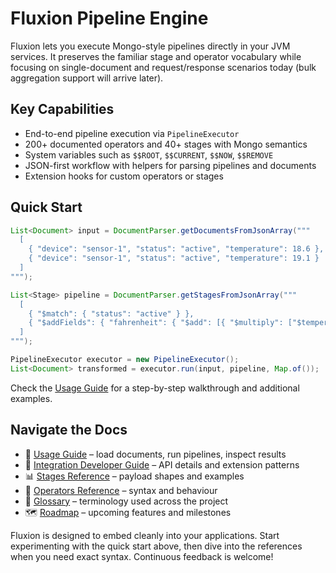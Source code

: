 # Fluxion Pipeline Engine

Fluxion lets you execute Mongo-style pipelines directly in your JVM services. It preserves the familiar stage and operator vocabulary while focusing on single-document and request/response scenarios today (bulk aggregation support will arrive later).

## Key Capabilities

- End-to-end pipeline execution via `PipelineExecutor`
- 200+ documented operators and 40+ stages with Mongo semantics
- System variables such as `$$ROOT`, `$$CURRENT`, `$$NOW`, `$$REMOVE`
- JSON-first workflow with helpers for parsing pipelines and documents
- Extension hooks for custom operators or stages

## Quick Start

```java
List<Document> input = DocumentParser.getDocumentsFromJsonArray("""
  [
    { "device": "sensor-1", "status": "active", "temperature": 18.6 },
    { "device": "sensor-1", "status": "active", "temperature": 19.1 }
  ]
""");

List<Stage> pipeline = DocumentParser.getStagesFromJsonArray("""
  [
    { "$match": { "status": "active" } },
    { "$addFields": { "fahrenheit": { "$add": [{ "$multiply": ["$temperature", 1.8] }, 32] } } }
  ]
""");

PipelineExecutor executor = new PipelineExecutor();
List<Document> transformed = executor.run(input, pipeline, Map.of());
```

Check the [Usage Guide](usage.md) for a step-by-step walkthrough and additional examples.

## Navigate the Docs

- 📘 [Usage Guide](usage.md) – load documents, run pipelines, inspect results
- 🧰 [Integration Developer Guide](core/integration-developer-guide.md) – API details and extension patterns
- 📊 [Stages Reference](stages/index.md) – payload shapes and examples
- 🧮 [Operators Reference](operators/index.md) – syntax and behaviour
- 🧠 [Glossary](glossary.md) – terminology used across the project
- 🗺️ [Roadmap](roadmap.md) – upcoming features and milestones

Fluxion is designed to embed cleanly into your applications. Start experimenting with the quick start above, then dive into the references when you need exact syntax. Continuous feedback is welcome!
